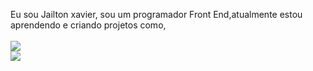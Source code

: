 Eu sou Jailton xavier, sou um programador Front End,atualmente estou aprendendo e criando projetos como, 
<br>
<br>
<img src="https://img.shields.io/badge/HTML5-E34F26.svg?style=for-the-badge&logo=HTML5&logoColor=white alt=img-html"/>
<br>
<img src="https://img.shields.io/badge/CSS-663399.svg?style=for-the-badge&logo=CSS&logoColor=white alt=imag-css"/>


